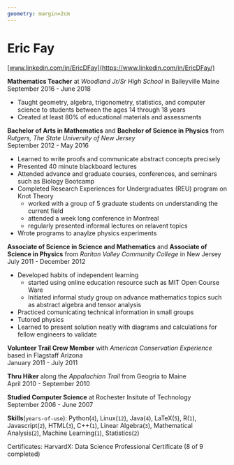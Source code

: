 ```yaml
---
geometry: margin=2cm
---
```


# Eric Fay
[www.linkedin.com/in/EricDFay](https://www.linkedin.com/in/EricDFay/)

**Mathematics Teacher** at _Woodland Jr/Sr High School_ in Baileyville Maine   
September 2016 - June 2018  

   + Taught geometry, algebra, trigonometry, statistics, and computer science to students between the ages 14 through 18 years
   + Created at least 80% of educational materials and assessments


**Bachelor of Arts in Mathematics** and **Bachelor of Science in Physics** from _Rutgers, The State University of New Jersey_  
September 2012 - May 2016

   + Learned to write proofs and communicate abstract concepts precisely
   + Presented 40 minute blackboard lectures 
   + Attended advance and graduate courses, conferences, and seminars such as Biology Bootcamp 
   + Completed Research Experiences for Undergraduates (REU) program on Knot Theory
     + worked with a group of 5 graduate students on understanding the current field
     + attended a week long conference in Montreal
     + regularly presented informal lectures on relavent topics
   + Wrote programs to anaylze physics experiments


**Associate of Science in Science and Mathematics** and **Associate of Science in Physics** from _Raritan Valley Community College_ in New Jersey  
July 2011 - December 2012

   + Developed habits of independent learning  
     + started using online education resource such as MIT Open Course Ware
     + Initiated informal study group on advance mathematics topics such as abstract algebra and tensor analysis
   + Practiced comunicating technical information in small groups
   + Tutored physics
   + Learned to present solution neatly with diagrams and calculations for fellow engineers to validate

**Volunteer Trail Crew Member** with _American Conservation Experience_ based in Flagstaff Arizona  
January 2011 - July 2011

**Thru Hiker** along the _Appalachian Trail_ from Geogria to Maine  
April 2010 - September 2010

**Studied Computer Science** at Rochester Insitute of Technology  
September 2006 - June 2007

**Skills**(`years-of-use`): Python(`4`), Linux(`12`), Java(`4`), LaTeX(`5`), R(`1`), Javascript(`2`), HTML(`3`), C++(`1`), Linear Algebra(`3`), Mathematical Analysis(`2`), Machine Learning(`1`), Statistics(`2`)

Certificates: HarvardX: Data Science Professional Certificate (8 of 9 completed)
